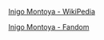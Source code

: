 [Inigo Montoya - WikiPedia](https://en.wikipedia.org/wiki/Inigo_Montoya)

[Inigo Montoya - Fandom](https://princessbride.fandom.com/wiki/Inigo_Montoya)

